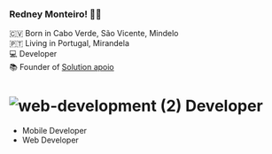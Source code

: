 ### Redney Monteiro! ✌🏿

🇨🇻 Born in Cabo Verde, São Vicente, Mindelo <br>
🇵🇹 Living in Portugal, Mirandela <br>
💻 Developer <br>
📚 Founder of [Solution apoio ](https://www.solution-apoio.pt)

# ![web-development (2)](https://user-images.githubusercontent.com/79022289/169018832-9c1564f1-b407-4723-808e-2cec5e7f4c65.png) Developer
- Mobile Developer
- Web Developer

